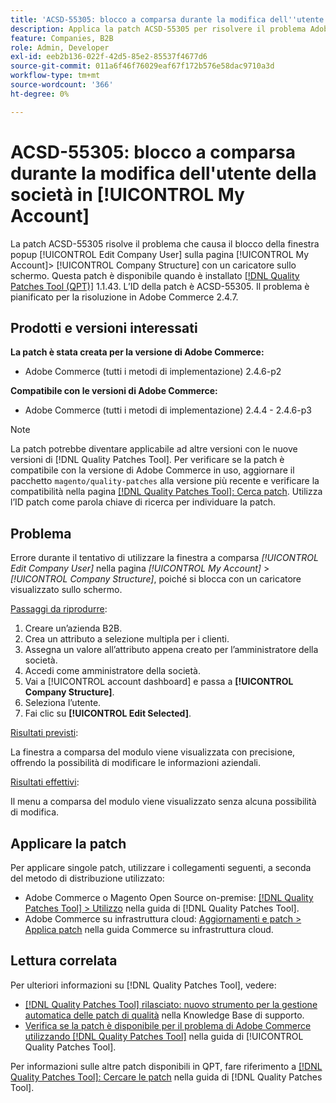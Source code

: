 ```yaml
---
title: 'ACSD-55305: blocco a comparsa durante la modifica dell''utente della società in [!UICONTROL My Account]'
description: Applica la patch ACSD-55305 per risolvere il problema Adobe Commerce, in cui la finestra a comparsa [!UICONTROL Edit Company User] sulla pagina [!UICONTROL My Account] &gt; [!UICONTROL Company Structure] si blocca con un caricatore sullo schermo.
feature: Companies, B2B
role: Admin, Developer
exl-id: eeb2b136-022f-42d5-85e2-85537f4677d6
source-git-commit: 011a6f46f76029eaf67f172b576e58dac9710a3d
workflow-type: tm+mt
source-wordcount: '366'
ht-degree: 0%

---
```


# ACSD-55305: blocco a comparsa durante la modifica dell&#39;utente della società in [!UICONTROL My Account]

La patch ACSD-55305 risolve il problema che causa il blocco della finestra popup [!UICONTROL Edit Company User] sulla pagina [!UICONTROL My Account]> [!UICONTROL Company Structure] con un caricatore sullo schermo. Questa patch è disponibile quando è installato [[!DNL Quality Patches Tool (QPT)]](https://experienceleague.adobe.com/it/docs/commerce-operations/tools/quality-patches-tool/quality-patches-tool-to-self-serve-quality-patches) 1.1.43. L’ID della patch è ACSD-55305. Il problema è pianificato per la risoluzione in Adobe Commerce 2.4.7.

## Prodotti e versioni interessati

**La patch è stata creata per la versione di Adobe Commerce:**

* Adobe Commerce (tutti i metodi di implementazione) 2.4.6-p2

**Compatibile con le versioni di Adobe Commerce:**

* Adobe Commerce (tutti i metodi di implementazione) 2.4.4 - 2.4.6-p3

>[!NOTE]
>
>La patch potrebbe diventare applicabile ad altre versioni con le nuove versioni di [!DNL Quality Patches Tool]. Per verificare se la patch è compatibile con la versione di Adobe Commerce in uso, aggiornare il pacchetto `magento/quality-patches` alla versione più recente e verificare la compatibilità nella pagina [[!DNL Quality Patches Tool]: Cerca patch](https://experienceleague.adobe.com/tools/commerce-quality-patches/index.html?lang=it). Utilizza l’ID patch come parola chiave di ricerca per individuare la patch.

## Problema

Errore durante il tentativo di utilizzare la finestra a comparsa *[!UICONTROL Edit Company User]* nella pagina *[!UICONTROL My Account]* > *[!UICONTROL Company Structure]*, poiché si blocca con un caricatore visualizzato sullo schermo.

<u>Passaggi da riprodurre</u>:

1. Creare un’azienda B2B.
1. Crea un attributo a selezione multipla per i clienti.
1. Assegna un valore all’attributo appena creato per l’amministratore della società.
1. Accedi come amministratore della società.
1. Vai a [!UICONTROL account dashboard] e passa a **[!UICONTROL Company Structure]**.
1. Seleziona l’utente.
1. Fai clic su **[!UICONTROL Edit Selected]**.

<u>Risultati previsti</u>:

La finestra a comparsa del modulo viene visualizzata con precisione, offrendo la possibilità di modificare le informazioni aziendali.

<u>Risultati effettivi</u>:

Il menu a comparsa del modulo viene visualizzato senza alcuna possibilità di modifica.

## Applicare la patch

Per applicare singole patch, utilizzare i collegamenti seguenti, a seconda del metodo di distribuzione utilizzato:

* Adobe Commerce o Magento Open Source on-premise: [[!DNL Quality Patches Tool] > Utilizzo](/help/tools/quality-patches-tool/usage.md) nella guida di [!DNL Quality Patches Tool].
* Adobe Commerce su infrastruttura cloud: [Aggiornamenti e patch > Applica patch](https://experienceleague.adobe.com/docs/commerce-cloud-service/user-guide/develop/upgrade/apply-patches.html?lang=it) nella guida Commerce su infrastruttura cloud.

## Lettura correlata

Per ulteriori informazioni su [!DNL Quality Patches Tool], vedere:

* [[!DNL Quality Patches Tool] rilasciato: nuovo strumento per la gestione automatica delle patch di qualità](https://experienceleague.adobe.com/it/docs/commerce-operations/tools/quality-patches-tool/quality-patches-tool-to-self-serve-quality-patches) nella Knowledge Base di supporto.
* [Verifica se la patch è disponibile per il problema di Adobe Commerce utilizzando  [!DNL Quality Patches Tool]](/help/tools/quality-patches-tool/patches-available-in-qpt/check-patch-for-magento-issue-with-magento-quality-patches.md) nella guida di [!UICONTROL Quality Patches Tool].


Per informazioni sulle altre patch disponibili in QPT, fare riferimento a [[!DNL Quality Patches Tool]: Cercare le patch](https://experienceleague.adobe.com/tools/commerce-quality-patches/index.html?lang=it) nella guida di [!DNL Quality Patches Tool].
